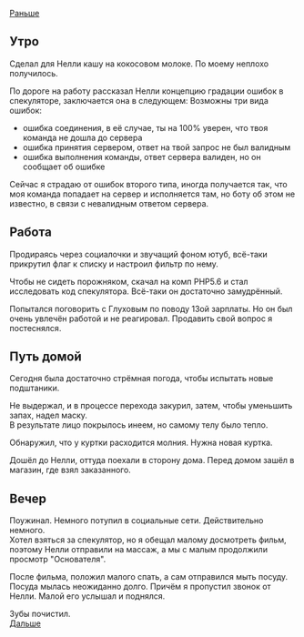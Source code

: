 [Раньше](2021.01.18.md)  
## Утро
Сделал для Нелли кашу на кокосовом молоке. По моему неплохо получилось.

По дороге на работу рассказал Нелли концепцию градации ошибок в спекуляторе, заключается она в следующем:
Возможны три вида ошибок:
 - ошибка соединения, в её случае, ты на 100% уверен, что твоя команда не дошла до сервера
 - ошибка принятия сервером, ответ на твой запрос не был валидным
 - ошибка выполнения команды, ответ сервера валиден, но он сообщает об ошибке

Сейчас я страдаю от ошибок второго типа, иногда получается так, что моя команда попадает на сервер и исполняется там, но боту об этом не известно, в связи с невалидным ответом сервера.
## Работа
Продираясь через социалочки и звучащий фоном ютуб, всё-таки прикрутил флаг к списку и настроил фильтр по нему.

Чтобы не сидеть порожняком, скачал на комп PHP5.6 и стал исследовать код спекулятора. Всё-таки он достаточно замудрённый.

Попытался поговорить с Глуховым по поводу 13ой зарплаты. Но он был очень увлечён работой и не реагировал. Продавить свой вопрос я постеснялся.
## Путь домой
Сегодня была достаточно стрёмная погода, чтобы испытать новые подштаники.

Не выдержал, и в процессе перехода закурил, затем, чтобы уменьшить запах, надел маску.  
В результате лицо покрылось инеем, но самому телу было тепло.

Обнаружил, что у куртки расходится молния. Нужна новая куртка.

Дошёл до Нелли, оттуда поехали в сторону дома. Перед домом зашёл в магазин, где взял заказанного.
## Вечер
Поужинал. Немного потупил в социальные сети. Действительно немного.  
Хотел взяться за спекулятор, но я обещал малому досмотреть фильм, поэтому Нелли отправили на массаж, а мы с малым продолжили просмотр "Основателя".

После фильма, положил малого спать, а сам отправился мыть посуду. Посуда мылась неожиданно долго. Причём я пропустил звонок от Нелли. Малой его услышал и поднялся.

Зубы почистил.  
[Дальше](2021.01.20.md)
